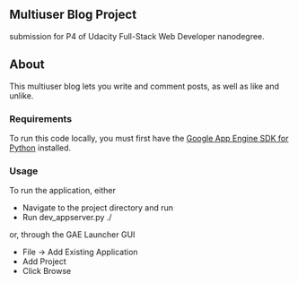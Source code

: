 ## Multiuser Blog Project
submission for P4 of Udacity Full-Stack Web Developer nanodegree.

## About 
This multiuser blog lets you write and comment posts, as well as like and unlike. 

### Requirements
To run this code locally, you must first have the [Google App Engine SDK for Python](https://cloud.google.com/appengine/downloads) installed.

### Usage
To run the application, either 
- Navigate to the project directory and run
- Run dev_appserver.py ./

or, through the GAE Launcher GUI

- File -> Add Existing Application
- Add Project
- Click Browse



